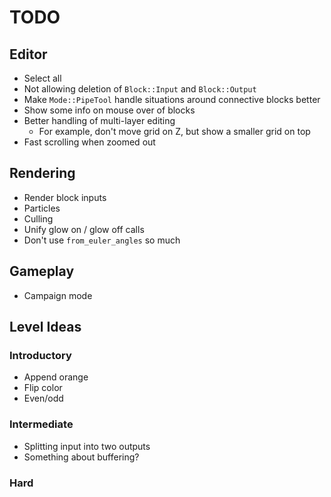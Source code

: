 # TODO
## Editor
- Select all
- Not allowing deletion of `Block::Input` and `Block::Output`
- Make `Mode::PipeTool` handle situations around connective blocks better
- Show some info on mouse over of blocks
- Better handling of multi-layer editing
    - For example, don't move grid on Z, but show a smaller grid on top
- Fast scrolling when zoomed out

## Rendering
- Render block inputs
- Particles
- Culling
- Unify glow on / glow off calls
- Don't use `from_euler_angles` so much

## Gameplay
- Campaign mode

## Level Ideas
### Introductory
- Append orange
- Flip color
- Even/odd

### Intermediate
- Splitting input into two outputs
- Something about buffering?

### Hard
